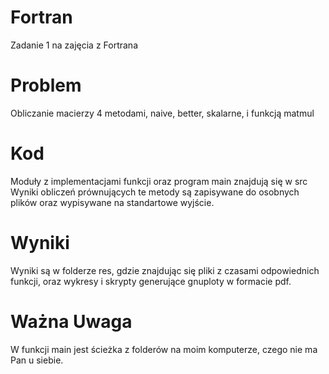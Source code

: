 # Fortran
Zadanie 1 na zajęcia z Fortrana

# Problem
Obliczanie macierzy 4 metodami, naive, better, skalarne, i funkcją matmul 

# Kod
Moduły z implementacjami funkcji oraz program main znajdują się w src
Wyniki obliczeń prównujących te metody są zapisywane do osobnych plików oraz wypisywane na standartowe wyjście.

# Wyniki
Wyniki są w folderze res, gdzie znajdując się pliki z czasami odpowiednich funkcji, oraz wykresy i skrypty generujące gnuploty w formacie pdf.

# Ważna Uwaga
W funkcji main jest ścieżka z folderów na moim komputerze, czego nie ma Pan u siebie.
